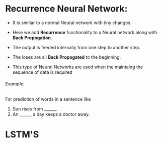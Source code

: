 # Recurrence Neural Network:
* It is similar to a normal Neural network with tiny changes.

* Here we add **Recurrence** functionality to a Neural network along with **Back Propogation**.

* The output is feeded internally from one step to another step.
* The loses are all **Back Propogated** to the beginning.
* This type of Neural Networks are used when the maintaing the sequence of data is required
###### Example:
For prediction of words in a sentence like

1. Sun rises from ______.
2. An ______ a day keeps a doctor away.


# LSTM'S

